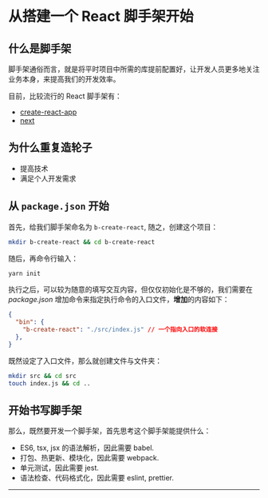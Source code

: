 # 从搭建一个 React 脚手架开始

## 什么是脚手架

脚手架通俗而言，就是将平时项目中所需的库提前配置好，让开发人员更多地关注业务本身，来提高我们的开发效率。

目前，比较流行的 React 脚手架有：

- [create-react-app](https://github.com/facebook/create-react-app)
- [next](https://nextjs.org/)

## 为什么重复造轮子

- 提高技术
- 满足个人开发需求

## 从 `package.json` 开始

首先，给我们脚手架命名为 `b-create-react`, 随之，创建这个项目：

```sh
mkdir b-create-react && cd b-create-react
```

随后，再命令行输入：

```sh
yarn init
```

执行之后，可以较为随意的填写交互内容，但仅仅初始化是不够的，我们需要在 *package.json* 增加命令来指定执行命令的入口文件，**增加**的内容如下：

```json
{
  "bin": {
    "b-create-react": "./src/index.js" // 一个指向入口的软连接
  },
}
```

既然设定了入口文件，那么就创建文件与文件夹：

```sh
mkdir src && cd src
touch index.js && cd ..
```

## 开始书写脚手架

那么，既然要开发一个脚手架，首先思考这个脚手架能提供什么：

- ES6, tsx, jsx 的语法解析，因此需要 babel.
- 打包、热更新、模块化，因此需要 webpack.
- 单元测试，因此需要 jest.
- 语法检查、代码格式化，因此需要 eslint, prettier.

----
